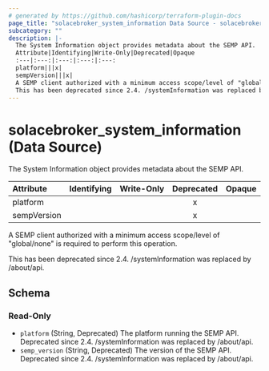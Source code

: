 ```yaml
---
# generated by https://github.com/hashicorp/terraform-plugin-docs
page_title: "solacebroker_system_information Data Source - solacebroker"
subcategory: ""
description: |-
  The System Information object provides metadata about the SEMP API.
  Attribute|Identifying|Write-Only|Deprecated|Opaque
  :---|:---:|:---:|:---:|:---:
  platform|||x|
  sempVersion|||x|
  A SEMP client authorized with a minimum access scope/level of "global/none" is required to perform this operation.
  This has been deprecated since 2.4. /systemInformation was replaced by /about/api.
---
```


# solacebroker_system_information (Data Source)

The System Information object provides metadata about the SEMP API.


Attribute|Identifying|Write-Only|Deprecated|Opaque
:---|:---:|:---:|:---:|:---:
platform|||x|
sempVersion|||x|



A SEMP client authorized with a minimum access scope/level of "global/none" is required to perform this operation.

This has been deprecated since 2.4. /systemInformation was replaced by /about/api.



<!-- schema generated by tfplugindocs -->
## Schema

### Read-Only

- `platform` (String, Deprecated) The platform running the SEMP API. Deprecated since 2.4. /systemInformation was replaced by /about/api.
- `semp_version` (String, Deprecated) The version of the SEMP API. Deprecated since 2.4. /systemInformation was replaced by /about/api.


